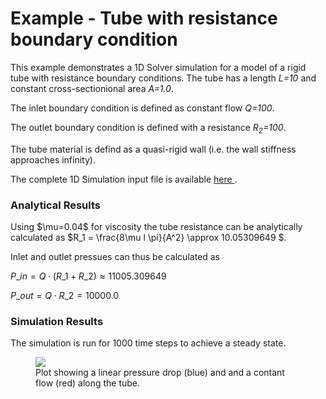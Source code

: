 <h1> Example - Tube with resistance boundary condition </h1>
This example demonstrates a 1D Solver simulation for a model of a rigid tube with resistance boundary conditions.
The tube has a length <i>L=10</i> and constant cross-sectionional area <i> A=1.0</i>.

The inlet boundary condition is defined as constant flow <i>Q=100</i>.

The outlet boundary condition is defined with a resistance <i>R<sub>2</sub>=100</i>. 

The tube material is defind as a quasi-rigid wall (i.e. the wall stiffness approaches infinity).

The complete 1D Simulation input file is available 
<a href="http://github.com/SimVascular/svOneDSolver/blob/master/tests/cases/tube_r.in" > here </a>.

<h3> Analytical Results </h3> 
Using $\mu=0.04$ for viscosity the tube resistance can be analytically calculated as $R_1 = \frac{8\mu l \pi}{A^2} \approx 10.05309649 $.

Inlet and outlet pressues can thus be calculated as

$P\_{in} = Q \cdot (R\_1 + R\_2) \approx 11005.309649$

$P\_{out} = Q \cdot R\_2 = 10000.0$
 
<h3> Simulation Results </h3> 
The simulation is run for 1000 time steps to achieve a steady state.

<br>
<figure>
  <img class="svImg svImgMd" src="documentation/rom_simulation/1d-solver/images/tube_r_results.png">
  <figcaption class="svCaption"> Plot showing a linear pressure drop (blue) and and a contant flow (red) along the tube.
  </figcaption>
</figure>




